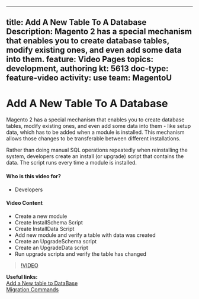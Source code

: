 
---
title: Add A New Table To A Database
Description: Magento 2 has a special mechanism that enables you to create database tables, modify existing ones, and even add some data into them.
feature: Video Pages
topics: development, authoring
kt: 5613
doc-type: feature-video
activity: use
team: MagentoU
---
# Add A New Table To A Database

Magento 2 has a special mechanism that enables you to create database tables, modify existing ones, and even add some data into them - like setup data, which has to be added when a module is installed. This mechanism allows those changes to be transferable between different installations.

Rather than doing manual SQL operations repeatedly when reinstalling the system, developers create an install (or upgrade) script that contains the data. The script runs every time a module is installed.

#### Who is this video for?
* Developers

#### Video Content
* Create a new module
* Create InstallSchema Script
* Create InstallData Script
* Add new module and verify a table with data was created
* Create an UpgradeSchema script
* Create an UpgradeData script
* Run upgrade scripts and verify the table has changed

>[!VIDEO](https://video.tv.adobe.com/v/35791)

**Useful links:**
<br/>
[Add a New table to DataBase](https://devdocs.magento.com/videos/fundamentals/add-a-new-table-to-database/)
<br/>
[Migration Commands](https://devdocs.magento.com/guides/v2.4/extension-dev-guide/declarative-schema/migration-commands.html)
